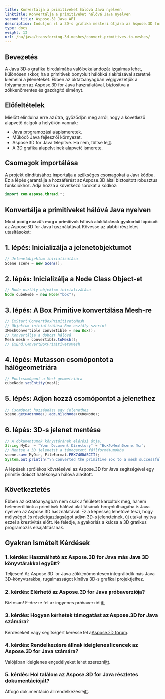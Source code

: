 ```yaml
---
title: Konvertálja a primitíveket hálóvá Java nyelven
linktitle: Konvertálja a primitíveket hálóvá Java nyelven
second_title: Aspose.3D Java API
description: Induljon el a 3D-s grafika mesteri útjára az Aspose.3D for Java segítségével – könnyedén konvertálja a primitíveket lenyűgöző hálókká. Növelje kódolási élményét most!
type: docs
weight: 12
url: /hu/java/transforming-3d-meshes/convert-primitives-to-meshes/
---
```

## Bevezetés
A Java 3D-s grafika birodalmába való bekalandozás izgalmas lehet, különösen akkor, ha a primitívek bonyolult hálókká alakításával szeretné kiemelni a jeleneteket. Ebben az oktatóanyagban végigvezetjük a folyamaton az Aspose.3D for Java használatával, biztosítva a zökkenőmentes és gazdagító élményt.
## Előfeltételek
Mielőtt elindulna erre az útra, győződjön meg arról, hogy a következő alapvető dolgok a helyükön vannak:
- Java programozási alapismeretek.
- Működő Java fejlesztői környezet.
-  Aspose.3D for Java telepítve. Ha nem, töltse le[itt](https://releases.aspose.com/3d/java/).
- A 3D grafika alapelveinek alapvető ismerete.
## Csomagok importálása
A projekt elindításához importálja a szükséges csomagokat a Java kódba. Ez a lépés garantálja a hozzáférést az Aspose.3D által biztosított robusztus funkciókhoz. Adja hozzá a következő sorokat a kódhoz:
```java
import com.aspose.threed.*;
```
## Konvertálja a primitíveket hálóvá Java nyelven
Most pedig nézzük meg a primitívek hálóvá alakításának gyakorlati lépéseit az Aspose.3D for Java használatával. Kövesse az alábbi részletes utasításokat:
## 1. lépés: Inicializálja a jelenetobjektumot
```java
// Jelenetobjektum inicializálása
Scene scene = new Scene();
```
## 2. lépés: Inicializálja a Node Class Object-et
```java
// Node osztály objektum inicializálása
Node cubeNode = new Node("box");
```
## 3. lépés: A Box Primitive konvertálása Mesh-re
```java
// ExStart:ConvertBoxPrimitivetoMesh
// Objektum inicializálása Box osztály szerint
IMeshConvertible convertible = new Box();
// Konvertálja a dobozt hálóvá
Mesh mesh = convertible.toMesh();
// ExEnd:ConvertBoxPrimitivetoMesh
```
## 4. lépés: Mutasson csomópontot a hálógeometriára
```java
// Pontcsomópont a Mesh geometriára
cubeNode.setEntity(mesh);
```
## 5. lépés: Adjon hozzá csomópontot a jelenethez
```java
// Csomópont hozzáadása egy jelenethez
scene.getRootNode().addChildNode(cubeNode);
```
## 6. lépés: 3D-s jelenet mentése
```java
// A dokumentumok könyvtárának elérési útja.
String MyDir = "Your Document Directory" + "BoxToMeshScene.fbx";
// Mentse a 3D jelenetet a támogatott fájlformátumokba
scene.save(MyDir, FileFormat.FBX7400ASCII);
System.out.println("\n Converted the primitive Box to a mesh successfully.\nFile saved at " + MyDir);
```
A lépések aprólékos követésével az Aspose.3D for Java segítségével egy primitív dobozt hatékonyan hálóvá alakított.
## Következtetés
Ebben az oktatóanyagban nem csak a felületet karcoltuk meg, hanem belemerültünk a primitívek hálóvá alakításának bonyolultságába is Java nyelven az Aspose.3D használatával. Ez a képesség lehetővé teszi, hogy mélységet és részletgazdagságot adjon 3D-s jeleneteinek, új utakat nyitva ezzel a kreativitás előtt. Ne feledje, a gyakorlás a kulcsa a 3D grafikus programozás elsajátításának.
## Gyakran Ismételt Kérdések
### 1. kérdés: Használható az Aspose.3D for Java más Java 3D könyvtárakkal együtt?
Teljesen! Az Aspose.3D for Java zökkenőmentesen integrálódik más Java 3D-könyvtárakba, rugalmasságot kínálva 3D-s grafikai projektjeihez.
### 2. kérdés: Elérhető az Aspose.3D for Java próbaverziója?
 Biztosan! Fedezze fel az ingyenes próbaverziót[itt](https://releases.aspose.com/).
### 3. kérdés: Hogyan kérhetek támogatást az Aspose.3D for Java számára?
 Kérdésekért vagy segítségért keresse fel a[Aspose.3D fórum](https://forum.aspose.com/c/3d/18).
### 4. kérdés: Rendelkezésre állnak ideiglenes licencek az Aspose.3D for Java számára?
 Valójában ideiglenes engedélyeket lehet szerezni[itt](https://purchase.aspose.com/temporary-license/).
### 5. kérdés: Hol találom az Aspose.3D for Java részletes dokumentációját?
 Átfogó dokumentáció áll rendelkezésre[itt](https://reference.aspose.com/3d/java/).
